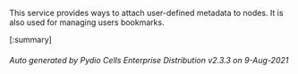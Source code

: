 






This service provides ways to attach user-defined metadata to nodes. It is also used for managing users bookmarks.

[:summary]

###### Auto generated by Pydio Cells Enterprise Distribution v2.3.3 on 9-Aug-2021
